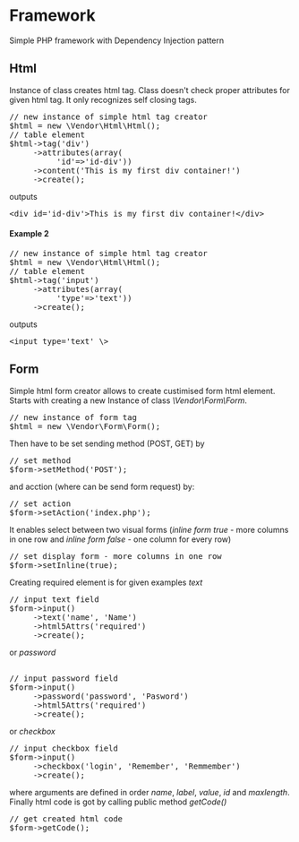 <h1>Framework</h1>
     <p>Simple PHP framework with Dependency Injection pattern</p>
<h2>Html</h2>
     <p>Instance of class creates html tag. Class doesn't check proper attributes for given html tag. It only recognizes self         closing tags.</p>
<p>
<pre>
// new instance of simple html tag creator
$html = new \Vendor\Html\Html();
// table element
$html->tag('div')
     ->attributes(array(
          'id'=>'id-div'))
     ->content('This is my first div container!')
     ->create();
</pre>
</p>
outputs
<p>
<pre>
&lt;div id='id-div'&gt;This is my first div container!&lt;/div&gt;
</pre>
</p>
<h4>Example 2</h4>
<p>
<pre>
// new instance of simple html tag creator
$html = new \Vendor\Html\Html();
// table element
$html->tag('input')
     ->attributes(array(
          'type'=>'text'))
     ->create();
</pre>
</p>
outputs
<p>
<pre>
&lt;input type='text' \&gt;
</pre>
</p>
<h2>Form</h2>
<p>
Simple html form creator allows to create custimised form html element. Starts with creating a new Instance of class <i>\Vendor\Form\Form</i>.
<pre>
// new instance of form tag
$html = new \Vendor\Form\Form();
</pre>
Then have to be set sending method (POST, GET) by
<pre>
// set method
$form->setMethod('POST');
</pre>
and acction (where can be send form request) by:
<pre>
// set action
$form->setAction('index.php');
</pre>
It enables select between two visual forms (<i>inline form true</i> - more columns in one row and <i>inline form false</i> - one column for every row)
<pre>
// set display form - more columns in one row
$form->setInline(true);
</pre>
Creating required element is for given examples <i>text</i>
<pre>
// input text field
$form->input()
     ->text('name', 'Name')
     ->html5Attrs('required')
     ->create();
</pre>
or <i>password</i>
<pre>     
// input password field
$form->input()
     ->password('password', 'Pasword')
     ->html5Attrs('required')
     ->create();
</pre>
or <i>checkbox</i>
<pre>
// input checkbox field
$form->input()
     ->checkbox('login', 'Remember', 'Remmember')
     ->create();
</pre>
where arguments are defined in order <i>name</i>, <i>label</i>, <i>value</i>, <i>id</i> and <i>maxlength</i>. Finally html code is got by calling public method <i>getCode()</i>
<pre>
// get created html code     
$form->getCode();
</pre>
</p>

